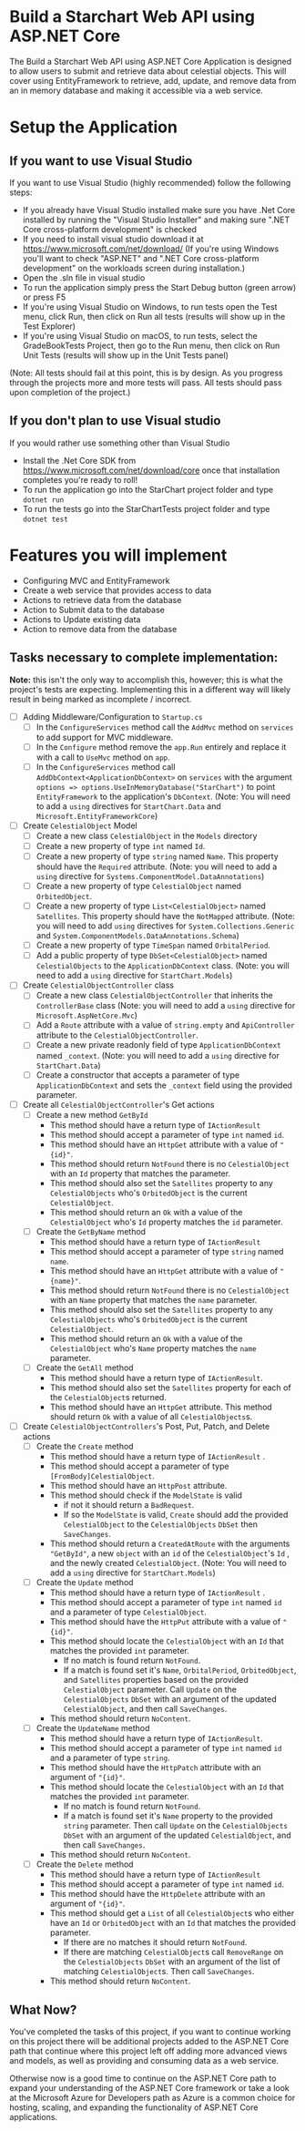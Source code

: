 # Build a Starchart Web API using ASP.NET Core

The Build a Starchart Web API using ASP.NET Core Application is designed to allow users to submit and retrieve data about celestial objects. This will cover using EntityFramework to retrieve, add, update, and remove data from an in memory database and making it accessible via a web service.

# Setup the Application

## If you want to use Visual Studio
If you want to use Visual Studio (highly recommended) follow the following steps:
-   If you already have Visual Studio installed make sure you have .Net Core installed by running the "Visual Studio Installer" and making sure ".NET Core cross-platform development" is checked
-   If you need to install visual studio download it at https://www.microsoft.com/net/download/ (If you're using Windows you'll want to check "ASP.NET" and ".NET Core cross-platform development" on the workloads screen during installation.)
-   Open the .sln file in visual studio
-   To run the application simply press the Start Debug button (green arrow) or press F5
-   If you're using Visual Studio on Windows, to run tests open the Test menu, click Run, then click on Run all tests (results will show up in the Test Explorer)
-   If you're using Visual Studio on macOS, to run tests, select the GradeBookTests Project, then go to the Run menu, then click on Run Unit Tests (results will show up in the Unit Tests panel)

(Note: All tests should fail at this point, this is by design. As you progress through the projects more and more tests will pass. All tests should pass upon completion of the project.)

## If you don't plan to use Visual studio
If you would rather use something other than Visual Studio
-   Install the .Net Core SDK from https://www.microsoft.com/net/download/core once that installation completes you're ready to roll!
-   To run the application go into the StarChart project folder and type `dotnet run`
-   To run the tests go into the StarChartTests project folder and type `dotnet test`

# Features you will implement

- Configuring MVC and EntityFramework
- Create a web service that provides access to data
- Actions to retrieve data from the database
- Action to Submit data to the database
- Actions to Update existing data
- Action to remove data from the database

## Tasks necessary to complete implementation:

__Note:__ this isn't the only way to accomplish this, however; this is what the project's tests are expecting. Implementing this in a different way will likely result in being marked as incomplete / incorrect.

- [ ] Adding Middleware/Configuration to `Startup.cs`
  - [ ] In the `ConfigureServices` method call the `AddMvc` method on `services` to add support for MVC middleware.
  - [ ] In the `Configure` method remove the `app.Run` entirely and replace it with a call to `UseMvc` method on `app`.
  - [ ] In the `ConfigureServices` method call `AddDbContext<ApplicationDbContext>` on `services` with the argument `options => options.UseInMemoryDatabase("StarChart")` to point `EntityFramework` to the application's `DbContext`. (Note: You will need to add a `using` directives for `StartChart.Data` and `Microsoft.EntityFrameworkCore`)
- [ ] Create `CelestialObject` Model
  - [ ] Create a new class `CelestialObject` in the `Models` directory
  - [ ] Create a new property of type `int` named `Id`.
  - [ ] Create a new property of type `string` named `Name`. This property should have the `Required` attribute. (Note: you will need to add a `using` directive for `Systems.ComponentModel.DataAnnotations`)
  - [ ] Create a new property of type `CelestialObject` named `OrbitedObject`.
  - [ ] Create a new property of type `List<CelestialObject>` named `Satellites`. This property should have the `NotMapped` attribute. (Note: you will need to add `using` directives for `System.Collections.Generic` and `System.ComponentModels.DataAnnotations.Schema`)
  - [ ] Create a new property of type `TimeSpan` named `OrbitalPeriod`.
  - [ ] Add a public property  of type `DbSet<CelestialObject>` named `CelestialObjects` to the `ApplicationDbContext` class. (Note: you will need to add a `using` directive for `StartChart.Models`)
- [ ] Create `CelestialObjectController` class
  - [ ] Create a new class `CelestialObjectController` that inherits the `ControllerBase` class (Note: you will need to add a `using` directive for `Microsoft.AspNetCore.Mvc`)
  - [ ] Add a `Route` attribute with a value of `string.empty` and `ApiController` attribute to the `CelestialObjectController`.
  - [ ] Create a new private readonly field of type `ApplicationDbContext` named `_context`. (Note: you will need to add a `using` directive for `StartChart.Data`)
  - [ ] Create a constructor that accepts a parameter of type `ApplicationDbContext` and sets the `_context` field using the provided parameter.
- [ ] Create all `CelestialObjectController`'s Get actions
  - [ ] Create a new method `GetById` 
    - This method should have a return type of `IActionResult` 
    - This method should accept a parameter of type `int` named `id`. 
    - This method should have an `HttpGet` attribute with a value of `"{id}"`. 
    - This method should return `NotFound` there is no `CelestialObject` with an `Id` property that matches the parameter.
    - This method should also set the `Satellites` property to any `CelestialObjects` who's `OrbitedObject` is the current `CelestialObject`.
    - This method should return an `Ok` with a value of the `CelestialObject` who's `Id` property matches the `id` parameter.
  - [ ] Create the `GetByName` method
    - This method should have a return type of `IActionResult` 
    - This method should accept a parameter of type `string` named `name`. 
    - This method should have an `HttpGet` attribute with a value of `"{name}"`.
    - This method should return `NotFound` there is no `CelestialObject` with an `Name` property that matches the `name` parameter.
    - This method should also set the `Satellites` property to any `CelestialObjects` who's `OrbitedObject` is the current `CelestialObject`.
    - This method should return an `Ok` with a value of the `CelestialObject` who's `Name` property matches the `name` parameter.
  - [ ] Create the `GetAll` method
    - This method should have a return type of `IActionResult`.
    - This method should also set the `Satellites` property for each of the `CelestialObject`s returned.
    - This method should have an `HttpGet` attribute. This method should return `Ok` with a value of all `CelestialObjects`s.
- [ ] Create `CelestialObjectControllers`'s Post, Put, Patch, and Delete actions
  - [ ] Create the `Create` method
    - This method should have a return type of `IActionResult` .
    - This method should accept a parameter of type `[FromBody]CelestialObject`. 
    - This method should have an `HttpPost` attribute. 
    - This method should check if the `ModelState` is valid
      - if not it should return a `BadRequest`.
      - If so the `ModelState` is valid, `Create` should add the provided `CelestialObject` to the `CelestialObjects` `DbSet` then `SaveChanges`.
    - This method should return a `CreatedAtRoute` with the arguments `"GetById"`, a new `object` with an `id` of the `CelestialObject`'s `Id` , and the newly created `CelestialObject`. (Note: You will need to add a `using` directive for `StartChart.Models`)
  - [ ] Create the `Update` method
    - This method should have a return type of `IActionResult` .
    - This method should accept a parameter of type `int` named `id` and a parameter of type `CelestialObject`. 
    - This method should have the `HttpPut` attribute with a value of `"{id}"`.
    - This method should locate the `CelestialObject` with an `Id` that matches the provided `int` parameter. 
      - If no match is found return `NotFound`.
      - If a match is found set it's `Name`, `OrbitalPeriod`, `OrbitedObject`, and `Satellites` properties based on the provided `CelestialObject` parameter. Call `Update` on the `CelestialObjects` `DbSet` with an argument of the updated `CelestialObject`, and then call `SaveChanges`.
    - This method should return `NoContent`.
  - [ ] Create the `UpdateName` method
    - This method should have a return type of `IActionResult`.
    - This method should accept a parameter of type `int` named `id` and a parameter of type `string`. 
    - This method should have the `HttpPatch` attribute with an argument of `"{id}"`. 
    - This method should locate the `CelestialObject` with an `Id` that matches the provided `int` parameter. 
      - If no match is found return `NotFound`.
      - If a match is found set it's `Name` property to the provided `string` parameter. Then call `Update` on the `CelestialObjects` `DbSet` with an argument of the updated `CelestialObject`, and then call `SaveChanges`.
    - This method should return `NoContent`.
  - [ ] Create the `Delete` method
    - This method should have a return type of `IActionResult` 
    - This method should accept a parameter of type `int` named `id`. 
    - This method should have the `HttpDelete` attribute with an argument of `"{id}"`.
    - This method should get a `List` of all `CelestialObject`s who either have an `Id` or `OrbitedObject` with an `Id` that matches the provided parameter. 
      - If there are no matches it should return `NotFound`.
      - If there are matching `CelestialObject`s call `RemoveRange` on the `CelestialObjects` `DbSet` with an argument of the list of matching `CelestialObject`s. Then call `SaveChanges`.
    - This method should return `NoContent`.
	
## What Now?

You've completed the tasks of this project, if you want to continue working on this project there will be additional projects added to the ASP.NET Core path that continue where this project left off adding more advanced views and models, as well as providing and consuming data as a web service.

Otherwise now is a good time to continue on the ASP.NET Core path to expand your understanding of the ASP.NET Core framework or take a look at the Microsoft Azure for Developers path as Azure is a common choice for hosting, scaling, and expanding the functionality of ASP.NET Core applications.
